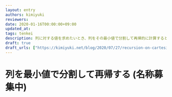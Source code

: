 ```yaml
---
layout: entry
authors: kimiyuki
reviewers:
date: 2020-01-16T00:00:00+09:00
updated_at:
tags: tenkei
description: 列に対する値を求めたいとき、列をその最小値で分割して再帰的に計算するとうまくいくことがある。
draft: true
draft_urls: ["https://kimiyuki.net/blog/2020/07/27/recursion-on-cartesian-tree/"]
---
```


# 列を最小値で分割して再帰する (名称募集中)
